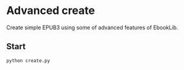 Advanced create
===============

Create simple EPUB3 using some of advanced features of EbookLib.

## Start

    python create.py